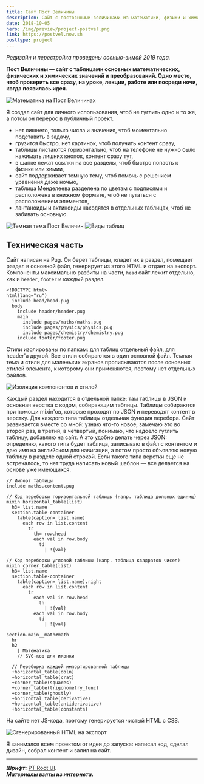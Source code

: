 ```yaml
---
title: Сайт Пост Величины
description: Сайт с постоянными величинами из математики, физики и химии, чтоб всегда было, где подглядеть
date: 2018-10-05
hero: /img/preview/project-postvel.png
link: https://postvel.now.sh
posttype: project
---
```


_Редизайн и перестройка проведены осенью-зимой 2019 года._

**Пост Величины — сайт с таблицами основных математических, физических и химических значений и преобразований. Одно место, чтоб проверить все сразу, на уроке, лекции, работе или посреди ночи, когда появилась идея.**

![Математика на Пост Величинах](postvel-main.png "Математика на Пост Величинах")

Я создал сайт для личного использования, чтоб не гуглить одно и то же, а потом он перерос в публичный проект.

- нет лишнего, только числа и значения, чтоб моментально подставить в задачу,
- грузится быстро, нет картинок, чтоб получить контент сразу,
- таблицы листаются горизонтально, чтоб на телефоне не нужно было нажимать лишних кнопок, контент сразу тут,
- в шапке лежат ссылки на все разделы, чтоб быстро попасть к физике или химии,
- сайт поддерживает темную тему, чтоб помочь с решением уравнения даже ночью,
- таблица Менделеева разделена по цветам с подписями и расположена в книжном формате, чтоб не путаться с расположением элементов,
- лантаноиды и актиноиды находятся в отдельных таблицах, чтоб не забивать основную.

![Темная тема Пост Величин](postvel-dark.png "Темная тема и мобильная версия Пост Величин")
![Виды таблиц](postvel-table-variations.png "Виды таблиц")

## Техническая часть

Сайт написан на Pug. Он берет таблицы, кладет их в раздел, помещает раздел в основной файл, генерирует из этого HTML и отдает на экспорт. Компоненты максимально разбиты на части, `head` сайт лежит отдельно, как и `header`, `footer` и каждый раздел.

```pug
<!DOCTYPE html>
html(lang="ru")
  include head/head.pug
  body
    include header/header.pug
    main
      include pages/maths/maths.pug
      include pages/physics/physics.pug
      include pages/chemistry/chemistry.pug
    include footer/footer.pug
```

Стили изолированы по папкам: для таблиц отдельный файл, для header'a другой. Все стили собираются в один основной файл. Темная тема и стили для маленьких экранов прописываются после основных стилей элемента, к которому они применяются, поэтому нет отдельных файлов.

![Изоляция компонентов и стилей](postvel-file-structure.jpg "Изоляция компонентов и стилей")

Каждый раздел находится в отдельной папке: там таблицы в JSON и основная верстка с кодом, собирающим таблицы. Таблицы собираются при помощи mixin'ов, которые проходят по JSON и переводят контент в верстку. Для каждого типа таблицы отдельная функция перебора. Сайт развивается вместе со мной: узнаю что-то новое, замечаю это во второй раз, в третий, в четвертый, понимаю, что надоело гуглить таблицу, добавляю на сайт. А это удобно делать через JSON: определяю, какого типа будет таблица, записываю в файл с контентом и даю имя на английском для навигации, а потом просто объявляю новую таблицу в разделе одной строкой. Если такого типа верстки еще не встречалось, то нет труда написать новый шаблон — все делается на основе уже имеющихся.

```pug
// Импорт таблицы
include maths.content.pug

// Код переборки горизонтальной таблицы (напр. таблица дольных единиц)
mixin horizontal_table(list)
  h3= list.name
  section.table-container
    table(caption= list.name)
      each row in list.content
        tr
          th= row.head
          each val in row.body
            td
              | !{val}

// Код переборки угловой таблицы (напр. таблица квадратов чисел)
mixin corner_table(list)
  h3= list.name
  section.table-container
    table(caption= list.name).right
      each row in list.content
        tr
          each val in row.head
            th
              | !{val}
          each val in row.body
            td
              | !{val}

section.main__math#math
  hr
  h2
    | Математика
    // SVG-код для иконки

  // Переборка каждой импортированной таблицы
  +horizontal_table(doln)
  +horizontal_table(crat)
  +corner_table(squares)
  +corner_table(trigonometry_func)
  +corner_table(ghostly)
  +horizontal_table(derivative)
  +horizontal_table(antiderivative)
  +horizontal_table(constants)
```

На сайте нет JS-кода, поэтому генерируется чистый HTML с CSS.

![Сгенерированный HTML на экспорт](postvel-export-html.png "Сгенерированный HTML на экспорт")

Я занимался всем проектом от идеи до запуска: написал код, сделал дизайн,
собрал контент и залил на сайт.

---

***Шрифт:*** [PT Root UI](https://www.paratype.ru/fonts/pt/pt-root-ui).\
***Материалы взяты из интернета.***
